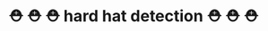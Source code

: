 # :rescue_worker_helmet: :rescue_worker_helmet: :rescue_worker_helmet: hard hat detection :rescue_worker_helmet: :rescue_worker_helmet: :rescue_worker_helmet:
